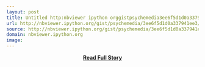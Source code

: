 ```yaml
---
layout: post
title: Untitled http:nbviewer ipython orggistpsychemedia3ee6f5d1d0a337941ee3demoTemplatedTableExportFormatter ipynb
url: http://nbviewer.ipython.org/gist/psychemedia/3ee6f5d1d0a337941ee3/demoTemplatedTableExportFormatter.ipynb
source: http://nbviewer.ipython.org/gist/psychemedia/3ee6f5d1d0a337941ee3/demoTemplatedTableExportFormatter.ipynb
domain: nbviewer.ipython.org
image: 
---
```


<p></p>
<center><p><a href="http://nbviewer.ipython.org/gist/psychemedia/3ee6f5d1d0a337941ee3/demoTemplatedTableExportFormatter.ipynb" style='padding:25px; font-sze:18px; font-weight: bold;'>Read Full Story</a></p></center>
